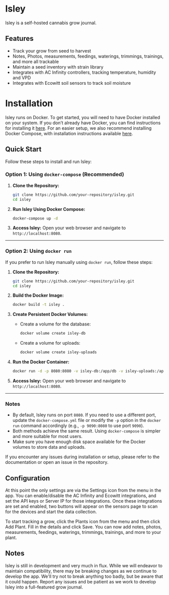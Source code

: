 # Isley

Isley is a self-hosted cannabis grow journal.

## Features
 - Track your grow from seed to harvest
 - Notes, Photos, measurements, feedings, waterings, trimmings, trainings, and more all trackable
 - Maintain a seed inventory with strain library
 - Integrates with AC Infinity controllers, tracking temperature, humidity and VPD
 - Integrates with Ecowitt soil sensors to track soil moisture


# Installation

Isley runs on Docker. To get started, you will need to have Docker installed on your system. If you don’t already have Docker, you can find instructions for installing it [here](https://docs.docker.com/get-docker/). For an easier setup, we also recommend installing Docker Compose, with installation instructions available [here](https://docs.docker.com/compose/install/).

## Quick Start

Follow these steps to install and run Isley:

### Option 1: Using `docker-compose` (Recommended)

1. **Clone the Repository:**
   ```bash
   git clone https://github.com/your-repository/isley.git
   cd isley
   ```

2. **Run Isley Using Docker Compose:**
   ```bash
   docker-compose up -d
   ```

3. **Access Isley:**
   Open your web browser and navigate to `http://localhost:8080`.

---

### Option 2: Using `docker run`

If you prefer to run Isley manually using `docker run`, follow these steps:

1. **Clone the Repository:**
   ```bash
   git clone https://github.com/your-repository/isley.git
   cd isley
   ```

2. **Build the Docker Image:**
   ```bash
   docker build -t isley .
   ```

3. **Create Persistent Docker Volumes:**
    - Create a volume for the database:
      ```bash
      docker volume create isley-db
      ```
    - Create a volume for uploads:
      ```bash
      docker volume create isley-uploads
      ```

4. **Run the Docker Container:**
   ```bash
   docker run -d -p 8080:8080 -v isley-db:/app/db -v isley-uploads:/app/uploads isley
   ```

5. **Access Isley:**
   Open your web browser and navigate to `http://localhost:8080`.

---

### Notes

- By default, Isley runs on port `8080`. If you need to use a different port, update the `docker-compose.yml` file or modify the `-p` option in the `docker run` command accordingly (e.g., `-p 9090:8080` to use port `9090`).
- Both methods achieve the same result. Using `docker-compose` is simpler and more suitable for most users.
- Make sure you have enough disk space available for the Docker volumes to store data and uploads.

If you encounter any issues during installation or setup, please refer to the documentation or open an issue in the repository.

## Configuration
At this point the only settings are via the Settings icon from the menu in the app. You can enable/disable the AC Infinity and Ecowitt integrations, and set the API keys or Server IP for those integrations.  Once these integrations are set and enabled, two buttons will appear on the sensors page to scan for the devices and start the data collection.

To start tracking a grow, click the Plants icon from the menu and then click Add Plant.  Fill in the details and click Save.  You can now add notes, photos, measurements, feedings, waterings, trimmings, trainings, and more to your plant.

## Notes
Isley is still in development and very much in flux.  While we will endeavor to maintain compatibility, there may be breaking changes as we continue to develop the app.  We'll try not to break anything too badly, but be aware that it could happen.  Report any issues and be patient as we work to develop Isley into a full-featured grow journal.